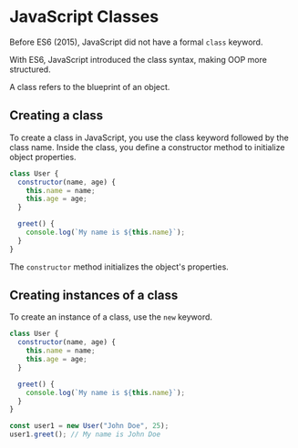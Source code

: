 # JavaScript Classes

Before ES6 (2015), JavaScript did not have a formal `class` keyword.

With ES6, JavaScript introduced the class syntax, making OOP more structured.

A class refers to the blueprint of an object.

## Creating a class
To create a class in JavaScript, you use the class keyword followed by the class name. Inside the class,
you define a constructor method to initialize object properties.
```JavaScript
class User {
  constructor(name, age) {
    this.name = name;
    this.age = age;
  }

  greet() {
    console.log(`My name is ${this.name}`);
  }
}
```
The `constructor` method initializes the object's properties.

## Creating instances of a class
To create an instance of a class, use the `new` keyword.

```JavaScript
class User {
  constructor(name, age) {
    this.name = name;
    this.age = age;
  }

  greet() {
    console.log(`My name is ${this.name}`);
  }
}

const user1 = new User("John Doe", 25);
user1.greet(); // My name is John Doe
```